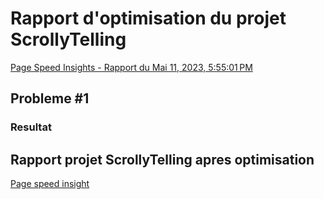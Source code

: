 # Rapport d'optimisation du projet ScrollyTelling #

[Page Speed Insights - Rapport du Mai 11, 2023, 5:55:01 PM](https://pagespeed.web.dev/analysis/https-yaratadarkness-github-io-Abdanor-Daniel-scrollytelling/v7rny75l0p?form_factor=mobile)


## Probleme #1 ##

###  ###

###  ###

### Resultat ###

## Rapport projet ScrollyTelling apres optimisation ##

[Page speed insight]()
